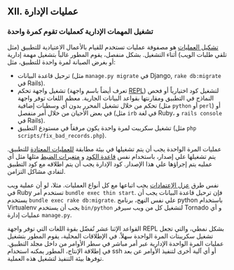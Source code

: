 ## XII. عمليات الإدارة
### تشغيل المهمات الإدارية كعمليات تقوم كمرة واحدة

[تشكيل العمليات](./concurrency) هو مصفوفة عمليات تستخدم للقيام بالأعمال الاعتيادية للتطبيق (مثل تلقي طلبات الويب) أثناء التشغيل. بشكل منفصل، يقوم المطور غالباً بتشغيل مهمة إدارية أو بغرض الصيانة لمرة واحدة للتطبيق، مثل:

* ترحيل قاعدة البيانات (مثل `manage.py migrate` في Django, `rake db:migrate` في Rails).
* تشغيل واجهة تحكم (تعرف أيضاً باسم واجهة [REPL](http://en.wikipedia.org/wiki/Read-eval-print_loop)) لتشغيل كود اختيارياً أو فحص النماذج في التطبيق ومقارنتها بقواعد البيانات الجارية. معظم اللغات توفر واجهة تحكم من خلال تشغيل المحرر بدون أي وسطيات إضافية (مثل `python` أو `perl`) أو في بعض الأحيان من خلال أمر منفصل (مثل `irb` في لغة Ruby، و `rails console` في Rails).
* تشغيل سكريبت لمرة واحدة يكون مرفقاً في مستودع التطبيق (مثل `php scripts/fix_bad_records.php`).

عمليات المرة الواحدة يجب أن يتم تشغيلها في بيئة مطابقة [للعمليات المعتادة](./processes) للتطبيق. يتم تشغيلها علي إصدار، باستخدام نفس [قاعدة الكود](./codebase) و [متغيرات الضبط](./config) مثلها مثل أي عمليه يتم إجراؤها علي هذا الإصدار. كود الإدارة يجب أن يتم اطلاقه مع كود التطبيق لتفادي مشاكل التزامن.

نفس طرق [عزل الإعتمادات](./dependencies) يجب اتباعها مع كل أنواع العمليات. مثلا، لو أن عملية ويب في Ruby تستخدم أمر `bundle exec thin start`. فإن ترحيل قاعدة البيانات يجب أن يستخدم `bundle exec rake db:migrate`. علي نفس النهج، برنامج python باستخدام Virtualenv يجب أن يستخدم `bin/python` لتشغيل كل من ويب سيرفر Tornado و أي عمليات إدارة `manage.py`.

القواعد الإثنا عشر تُفضّل بقوة اللغات التي توفر واجهة REPL بشكل نمطي، والتي تجعل تشغيل سكريبتات المرة الواحدة سهلاً. في الإطلاقات المحلية، يقوم المطور بتشغيل عمليات المرة الواحدة الإدارية عبر أمر مباشر في سطر الأوامر من داخل مجلد التطبيق. في إطلاقة الإنتاج، المطور يمكنه استخدام ssh أو أي آلية أخرى لتنفيذ الأوامر عن بعد توفرها بيئة التنفيذ لتشغيل هذه العملية.
